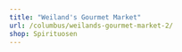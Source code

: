 ```yaml
---
title: "Weiland's Gourmet Market"
url: /columbus/weilands-gourmet-market-2/
shop: Spirituosen
---
```

